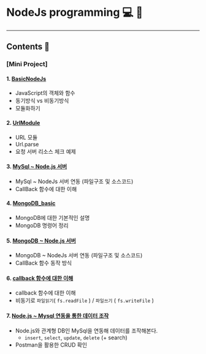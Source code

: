 # NodeJs programming :computer: :memo:
---
## Contents :open_file_folder:



### [Mini Project]
  #### 1. [BasicNodeJs](https://github.com/mdy0501/Study/tree/master/NodeJs/BasicNodeJs)
  - JavaScript의 객체와 함수
  - 동기방식 vs 비동기방식
  - 모듈화하기

  #### 2. [UrlModule](https://github.com/mdy0501/Study/tree/master/NodeJs/UrlModule)
  - URL 모듈
  - Url.parse
  - 요청 서버 리소스 체크 예제

  #### 3. [MySql ~ Node.js 서버](https://github.com/mdy0501/Study/tree/master/NodeJs/server_mysql)
  - MySql ~ NodeJs 서버 연동 (파일구조 및 소스코드)
  - CallBack 함수에 대한 이해

  #### 4. [MongoDB_basic](https://github.com/mdy0501/Study/tree/master/NodeJs/MongoDB_basic)
  - MongoDB에 대한 기본적인 설명
  - MongoDB 명령어 정리

  #### 5. [MongoDB ~ Node.js 서버](https://github.com/mdy0501/Study/tree/master/NodeJs/server_mongodb)
  - MongoDB ~ NodeJs 서버 연동 (파일구조 및 소스코드)
  - CallBack 함수 동작 방식

  #### 6. [callback 함수에 대한 이해](https://github.com/mdy0501/Study/tree/master/NodeJs/callback_test)
  - callback 함수에 대한 이해
  - 비동기로 `파일읽기`( `fs.readFile` ) / `파일쓰기` ( `fs.writeFile` )

  #### 7. [Node.js ~ Mysql 연동을 통한 데이터 조작](https://github.com/mdy0501/Study/tree/master/NodeJs/server_mysql2)
  - Node.js와 관계형 DB인 MySql을 연동해 데이터를 조작해본다.
    - `insert`, `select`, `update`, `delete` (+ search)
  - Postman을 활용한 CRUD 확인
